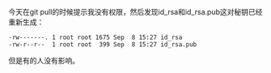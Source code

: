 今天在git pull的时候提示我没有权限，然后发现id_rsa和id_rsa.pub这对秘钥已经重新生成：
```
-rw-------. 1 root root 1675 Sep  8 15:27 id_rsa
-rw-r--r--  1 root root  399 Sep  8 15:27 id_rsa.pub
```
但是有的人没有影响。

